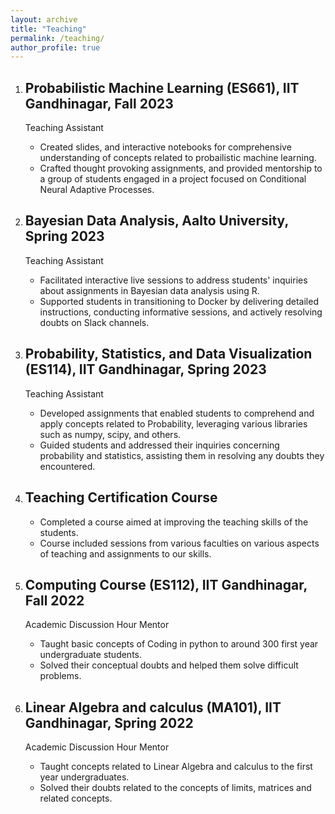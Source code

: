 ```yaml
---
layout: archive
title: "Teaching"
permalink: /teaching/
author_profile: true
---
```

1. ## Probabilistic Machine Learning (ES661), IIT Gandhinagar, Fall 2023
   Teaching Assistant
   - Created slides, and interactive notebooks for comprehensive understanding of concepts related to probailistic machine learning.
   - Crafted thought provoking assignments, and provided mentorship to a group of students engaged in a project focused on Conditional Neural Adaptive Processes. 

2. ## Bayesian Data Analysis, Aalto University, Spring 2023
   Teaching Assistant
   - Facilitated interactive live sessions to address students' inquiries about assignments in Bayesian data analysis using R.
   - Supported students in transitioning to Docker by delivering detailed instructions, conducting informative sessions, and actively resolving doubts on Slack channels.
  
3. ## Probability, Statistics, and Data Visualization (ES114), IIT Gandhinagar, Spring 2023
   Teaching Assistant
   - Developed assignments that enabled students to comprehend and apply concepts related to Probability, leveraging various libraries such as numpy, scipy, and others.
   - Guided students and addressed their inquiries concerning probability and statistics, assisting them in resolving any doubts they encountered.

4. ## Teaching Certification Course
   - Completed a course aimed at improving the teaching skills of the students.
   - Course included sessions from various faculties on various aspects of teaching and assignments to our skills.

5. ## Computing Course (ES112), IIT Gandhinagar, Fall 2022
   Academic Discussion Hour Mentor
    - Taught basic concepts of Coding in python to around 300 first year undergraduate students.
    - Solved their conceptual doubts and helped them solve difficult problems.  

6. ## Linear Algebra and calculus (MA101), IIT Gandhinagar, Spring 2022
   Academic Discussion Hour Mentor
    - Taught concepts related to Linear Algebra and calculus to the first year undergraduates.
    - Solved their doubts related to the concepts of limits, matrices and related concepts. 

